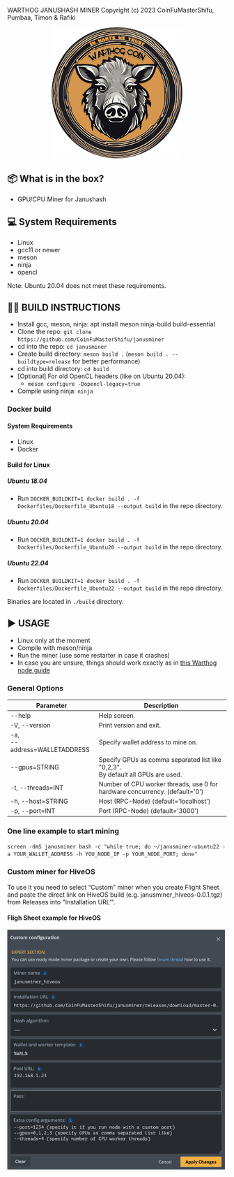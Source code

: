 WARTHOG JANUSHASH MINER
Copyright (c) 2023 CoinFuMasterShifu, Pumbaa, Timon & Rafiki
<p align="center">
  <img src="doc/img/warthog_logo.png" style="width:300px;"/>
</p>



## 📦 What is in the box?

* GPU/CPU Miner for Janushash

## 💻 System Requirements

* Linux
* gcc11 or newer
* meson
* ninja
* opencl

Note: Ubuntu 20.04 does not meet these requirements.

## 😵‍💫 BUILD INSTRUCTIONS

* Install gcc, meson, ninja: apt install meson ninja-build build-essential
* Clone the repo: `git clone https://github.com/CoinFuMasterShifu/janusminer`
* cd into the repo: `cd janusminer`
* Create build directory: `meson build .` (`meson build . --buildtype=release` for better performance)
* cd into build directory: `cd build`
* [Optional] For old OpenCL headers (like on Ubuntu 20.04):
  - `meson configure -Dopencl-legacy=true`
* Compile using ninja: `ninja`

### Docker build
#### System Requirements

* Linux
* Docker

#### Build for Linux

##### Ubuntu 18.04
* Run `DOCKER_BUILDKIT=1 docker build . -f Dockerfiles/Dockerfile_Ubuntu18 --output build` in the repo directory.
##### Ubuntu 20.04
* Run `DOCKER_BUILDKIT=1 docker build . -f Dockerfiles/Dockerfile_Ubuntu20 --output build` in the repo directory.
##### Ubuntu 22.04
* Run `DOCKER_BUILDKIT=1 docker build . -f Dockerfiles/Dockerfile_Ubuntu22 --output build` in the repo directory.

Binaries are located in `./build` directory.


## ▶️ USAGE

* Linux only at the moment
* Compile with meson/ninja
* Run the miner (use some restarter in case it crashes)
* In case you are unsure, things should work exactly as in [this Warthog node guide](https://github.com/warthog-network/warthog-guide)

### General Options
Parameter | Description
| ------------- | ------------- |
|  --help                                              |    Help screen. |
|  -V, --version                                    |    Print version and exit. |
|  -a, <br />--address=WALLETADDRESS |    Specify wallet address to mine on. |
|  --gpus=STRING                             |    Specify GPUs as comma separated list like "0,2,3". <br />By default all GPUs are used.
|  -t, --threads=INT                            |    Number of CPU worker threads, use 0 for hardware concurrency.   (default='0')
|  -h, --host=STRING                        |    Host (RPC-Node)  (default='localhost')
|  -p, --port=INT                                |    Port (RPC-Node)  (default='3000')

### One line example to start mining
`screen -dmS janusminer bash -c "while true; do ~/janusminer-ubuntu22 -a YOUR_WALLET_ADDRESS -h YOU_NODE_IP -p YOUR_NODE_PORT; done"`

### Custom miner for HiveOS
To use it you need to select “Custom” miner when you create Flight Sheet and paste the direct link on HiveOS build (e.g. janusminer_hiveos-0.0.1.tgz) from Releases into "Installation URL'".

#### Fligh Sheet example for HiveOS
<img src="doc/img/hiveos_fs_example.png" style="width:500px;"/>

